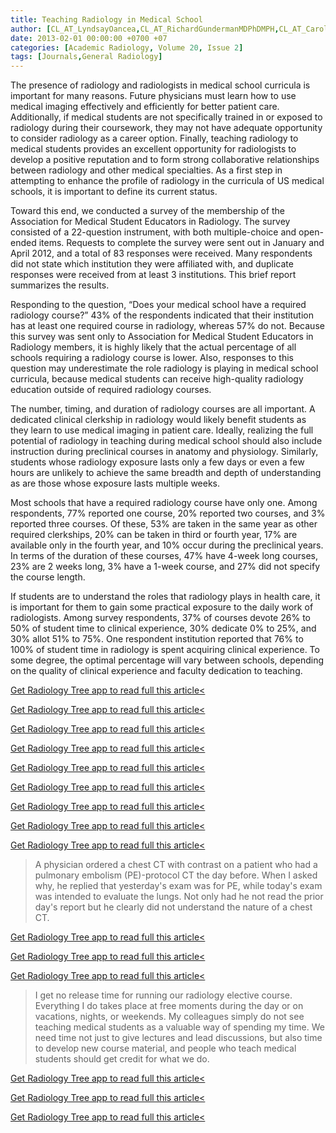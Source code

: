 ```yaml
---
title: Teaching Radiology in Medical School
author: [CL_AT_LyndsayOancea,CL_AT_RichardGundermanMDPhDMPH,CL_AT_CarolineCarricoMD,CL_AT_ChristopherStrausMD]
date: 2013-02-01 00:00:00 +0700 +07
categories: [Academic Radiology, Volume 20, Issue 2]
tags: [Journals,General Radiology]
---
```

The presence of radiology and radiologists in medical school curricula is important for many reasons. Future physicians must learn how to use medical imaging effectively and efficiently for better patient care. Additionally, if medical students are not specifically trained in or exposed to radiology during their coursework, they may not have adequate opportunity to consider radiology as a career option. Finally, teaching radiology to medical students provides an excellent opportunity for radiologists to develop a positive reputation and to form strong collaborative relationships between radiology and other medical specialties. As a first step in attempting to enhance the profile of radiology in the curricula of US medical schools, it is important to define its current status.

Toward this end, we conducted a survey of the membership of the Association for Medical Student Educators in Radiology. The survey consisted of a 22-question instrument, with both multiple-choice and open-ended items. Requests to complete the survey were sent out in January and April 2012, and a total of 83 responses were received. Many respondents did not state which institution they were affiliated with, and duplicate responses were received from at least 3 institutions. This brief report summarizes the results.

Responding to the question, “Does your medical school have a required radiology course?” 43% of the respondents indicated that their institution has at least one required course in radiology, whereas 57% do not. Because this survey was sent only to Association for Medical Student Educators in Radiology members, it is highly likely that the actual percentage of all schools requiring a radiology course is lower. Also, responses to this question may underestimate the role radiology is playing in medical school curricula, because medical students can receive high-quality radiology education outside of required radiology courses.

The number, timing, and duration of radiology courses are all important. A dedicated clinical clerkship in radiology would likely benefit students as they learn to use medical imaging in patient care. Ideally, realizing the full potential of radiology in teaching during medical school should also include instruction during preclinical courses in anatomy and physiology. Similarly, students whose radiology exposure lasts only a few days or even a few hours are unlikely to achieve the same breadth and depth of understanding as are those whose exposure lasts multiple weeks.

Most schools that have a required radiology course have only one. Among respondents, 77% reported one course, 20% reported two courses, and 3% reported three courses. Of these, 53% are taken in the same year as other required clerkships, 20% can be taken in third or fourth year, 17% are available only in the fourth year, and 10% occur during the preclinical years. In terms of the duration of these courses, 47% have 4-week long courses, 23% are 2 weeks long, 3% have a 1-week course, and 27% did not specify the course length.

If students are to understand the roles that radiology plays in health care, it is important for them to gain some practical exposure to the daily work of radiologists. Among survey respondents, 37% of courses devote 26% to 50% of student time to clinical experience, 30% dedicate 0% to 25%, and 30% allot 51% to 75%. One respondent institution reported that 76% to 100% of student time in radiology is spent acquiring clinical experience. To some degree, the optimal percentage will vary between schools, depending on the quality of clinical experience and faculty dedication to teaching.

[Get Radiology Tree app to read full this article<](https://clinicalpub.com/app)

[Get Radiology Tree app to read full this article<](https://clinicalpub.com/app)

[Get Radiology Tree app to read full this article<](https://clinicalpub.com/app)

[Get Radiology Tree app to read full this article<](https://clinicalpub.com/app)

[Get Radiology Tree app to read full this article<](https://clinicalpub.com/app)

[Get Radiology Tree app to read full this article<](https://clinicalpub.com/app)

[Get Radiology Tree app to read full this article<](https://clinicalpub.com/app)

[Get Radiology Tree app to read full this article<](https://clinicalpub.com/app)

[Get Radiology Tree app to read full this article<](https://clinicalpub.com/app)

> A physician ordered a chest CT with contrast on a patient who had a pulmonary embolism (PE)-protocol CT the day before. When I asked why, he replied that yesterday's exam was for PE, while today's exam was intended to evaluate the lungs. Not only had he not read the prior day's report but he clearly did not understand the nature of a chest CT.

[Get Radiology Tree app to read full this article<](https://clinicalpub.com/app)

[Get Radiology Tree app to read full this article<](https://clinicalpub.com/app)

[Get Radiology Tree app to read full this article<](https://clinicalpub.com/app)

> I get no release time for running our radiology elective course. Everything I do takes place at free moments during the day or on vacations, nights, or weekends. My colleagues simply do not see teaching medical students as a valuable way of spending my time. We need time not just to give lectures and lead discussions, but also time to develop new course material, and people who teach medical students should get credit for what we do.

[Get Radiology Tree app to read full this article<](https://clinicalpub.com/app)

[Get Radiology Tree app to read full this article<](https://clinicalpub.com/app)

[Get Radiology Tree app to read full this article<](https://clinicalpub.com/app)